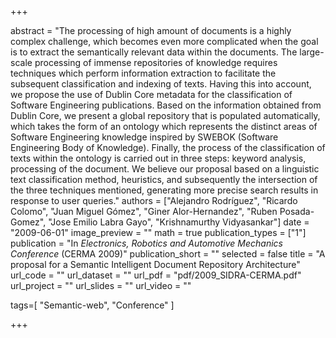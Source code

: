 +++

abstract = "The processing of high amount of documents is a highly complex challenge, which becomes even more complicated when the goal is to extract the semantically relevant data within the documents. The large-scale processing of immense repositories of knowledge requires techniques which perform information extraction to facilitate the subsequent classification and indexing of texts. Having this into account, we propose the use of Dublin Core metadata for the classification of Software Engineering publications. Based on the information obtained from Dublin Core, we present a global repository that is populated automatically, which takes the form of an ontology which represents the distinct areas of Software Engineering knowledge inspired by SWEBOK (Software Engineering Body of Knowledge). Finally, the process of the classification of texts within the ontology is carried out in three steps: keyword analysis, processing of the document. We believe our proposal based on a linguistic text classification method, heuristics, and subsequently the intersection of the three techniques mentioned, generating more precise search results in response to user queries." 
authors = ["Alejandro Rodríguez", "Ricardo Colomo", "Juan Miguel Gómez", "Giner Alor-Hernandez", "Ruben Posada-Gomez", "Jose Emilio Labra Gayo", "Krishnamurthy Vidyasankar"]
date = "2009-06-01"
image_preview = ""
math = true
publication_types = ["1"]
publication = "In *Electronics, Robotics and Automotive Mechanics Conference* (CERMA 2009)"
publication_short = ""
selected = false
title = "A proposal for a Semantic Intelligent Document Repository Architecture"
url_code = ""
url_dataset = ""
url_pdf = "pdf/2009_SIDRA-CERMA.pdf"
url_project = ""
url_slides = ""
url_video = ""

tags=[ "Semantic-web", "Conference" ]

+++


